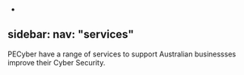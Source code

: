 -

sidebar:
  nav: "services"
----

PECyber have a range of services to support Australian businessses improve their Cyber Security. 
